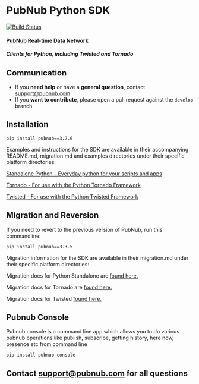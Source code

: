 # PubNub Python SDK

[![Build Status](https://travis-ci.org/pubnub/python.svg?branch=master)](https://travis-ci.org/pubnub/python)

#### [PubNub](http://www.pubnub.com) Real-time Data Network
##### Clients for Python, including Twisted and Tornado

## Communication
- If you **need help** or have a **general question**, contact <support@pubnub.com>
- If you **want to contribute**, please open a pull request against the `develop` branch.

## Installation
```
pip install pubnub==3.7.6
```
Examples and instructions for the SDK are available in their accompanying README.md, migration.md and examples directories under their specific platform directories:

[Standalone Python - Everyday python for your scripts and apps](python)

[Tornado - For use with the Python Tornado Framework](python-tornado)

[Twisted - For use with the Python Twisted Framework](python-twisted)

## Migration and Reversion
If you need to revert to the previous version of PubNub, run this commandline:

```
pip install pubnub==3.3.5
```

Migration information for the SDK are available in their migration.md under their specific platform directories:

Migration docs for Python Standalone are [found here.](python/migration.md)

Migration docs for Tornado are [found here.](python-tornado/migration.md)

Migration docs for Twisted [found here.](python-twisted/migration.md)

## Pubnub Console
Pubnub console is a command line app which allows you to do various
pubnub operations like publish, subscribe, getting history, here now,
presence etc from command line

```
pip install pubnub-console
```

## Contact support@pubnub.com for all questions
